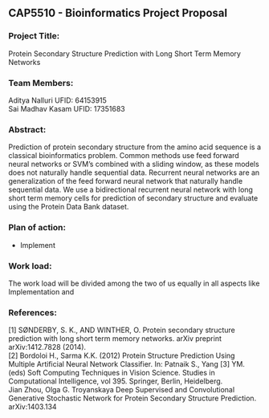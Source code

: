 ## CAP5510 - Bioinformatics Project Proposal


### Project Title:
Protein Secondary Structure Prediction with Long Short Term Memory Networks

### Team Members:
Aditya Nalluri UFID: 64153915\
Sai Madhav Kasam UFID: 17351683

### Abstract:
Prediction of protein secondary structure from the amino acid sequence is a classical bioinformatics problem.
Common methods use feed forward neural networks or SVM’s combined with a sliding window, as these models
does not naturally handle sequential data. Recurrent neural networks are an generalization of the feed forward
neural network that naturally handle sequential data. We use a bidirectional recurrent neural network with long
short term memory cells for prediction of secondary structure and evaluate using the Protein Data Bank dataset.


### Plan of action:
- Implement 


### Work load:
The work load will be divided among the two of us equally in all aspects like Implementation and 

### References:
[1] SØNDERBY, S. K., AND WINTHER, O. Protein secondary structure prediction with long short
term memory networks. arXiv preprint arXiv:1412.7828 (2014). \
[2] Bordoloi H., Sarma K.K. (2012) Protein Structure Prediction Using Multiple Artificial Neural Network Classifier. In: Patnaik S., Yang [3] YM. (eds) Soft Computing Techniques in Vision Science. Studies in Computational Intelligence, vol 395. Springer, Berlin, Heidelberg.\
Jian Zhou, Olga G. Troyanskaya Deep Supervised and Convolutional Generative Stochastic Network for Protein Secondary Structure Prediction.
arXiv:1403.134 

